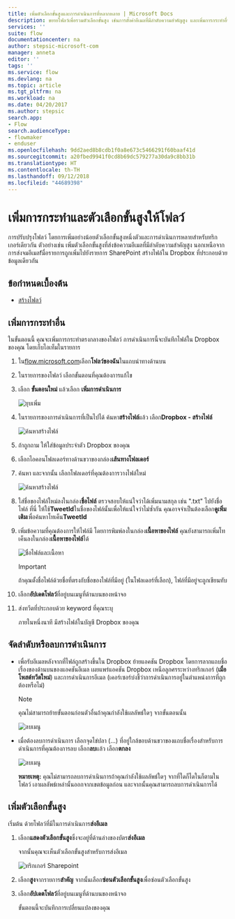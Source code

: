 ```yaml
---
title: เพิ่มตัวเลือกขั้นสูงและการดำเนินการที่หลากหลาย | Microsoft Docs
description: ขยายโฟลว์เพื่อรวมตัวเลือกขั้นสูง เช่นการตั้งค่าอีเมลที่มีลำดับความสำคัญสูง และเพิ่มการกระทำอื่นสำหรับเหตุการณ์เดียวกัน
services: ''
suite: flow
documentationcenter: na
author: stepsic-microsoft-com
manager: anneta
editor: ''
tags: ''
ms.service: flow
ms.devlang: na
ms.topic: article
ms.tgt_pltfrm: na
ms.workload: na
ms.date: 04/20/2017
ms.author: stepsic
search.app:
- Flow
search.audienceType:
- flowmaker
- enduser
ms.openlocfilehash: 9dd2aed8b8cdb1f0a8e673c5466291f60baaf41d
ms.sourcegitcommit: a20fbed9941f0cd8b69dc579277a30da9c8bb31b
ms.translationtype: HT
ms.contentlocale: th-TH
ms.lasthandoff: 09/12/2018
ms.locfileid: "44689398"
---
```

# <a name="add-multiple-actions-and-advanced-options-to-a-flow"></a>เพิ่มการกระทำและตัวเลือกขั้นสูงให้โฟลว์
การปรับปรุงโฟลว์ โดยการเพิ่มอย่างน้อยตัวเลือกขั้นสูงหนึ่งตัวและการดำเนินการหลายสำหรับทริกเกอร์เดียวกัน ตัวอย่างเช่น เพิ่มตัวเลือกขั้นสูงที่ส่งข้อความอีเมลที่มีลำดับความสำคัญสูง นอกเหนือจากการส่งจมอีเมลfมื่อรายการถูกเพิ่มไปยังรายการ SharePoint สร้างไฟล์ใน Dropbox ที่ประกอบด้วยข้อมูลเดียวกัน

## <a name="prerequisites"></a>ข้อกำหนดเบื้องต้น
* [สร้างโฟลว์](get-started-logic-flow.md)

## <a name="add-another-action"></a>เพิ่มการกระทำอื่น
ในขั้นตอนนี้ คุณจะเพิ่มการกระทำตรงกลางของโฟลว์ การดำเนินการนี้จะบันทึกไฟล์ใน Dropbox ของคุณ โดยเก็บไอเท็มในรายการ

1. ใน[flow.microsoft.com](https://flow.microsoft.com)เลือก**โฟลว์ของฉัน**ในแถบนำทางด้านบน
2. ในรายการของโฟลว์ เลือกขั้นตอนที่คุณต้องการแก้ไข
3. เลือก **ขั้นตอนใหม่** แล้วเลือก **เพิ่มการดำเนินการ**
   
    ![ยุบเพิ่ม](./media/multi-step-logic-flow/add-action.png)
4. ในรายการของการดำเนินการที่เป็นไปได้ ค้นหา**สร้างไฟล์**แล้ว เลือก**Dropbox - สร้างไฟล์**
   
    ![ค้นหาสร้างไฟล์](./media/multi-step-logic-flow/create-file-search.png)
5. ถ้าถูกถาม ให้ใส่ข้อมูลประจำตัว Dropbox ของคุณ
6. เลือกไอคอนโฟลเดอร์ทางด้านขวาของกล่อง**เส้นทางโฟลเดอร์**
7. ค้นหา และจากนั้น เลือกโฟลเดอร์ที่คุณต้องการวางไฟล์ใหม่
   
    ![ค้นหาสร้างไฟล์](./media/multi-step-logic-flow/create-file-folder.png)
8. ใส่ชื่อของไฟล์ใหม่ลงในกล่อง**ชื่อไฟล์** ตรวจสอบให้แน่ใจว่าได้เพิ่มนามสกุล เช่น ".txt" ไปยังชื่อไฟล์ ที่นี่ ให้ใช้**TweetId**ในชื่อของไฟล์นั้นเพื่อให้แน่ใจว่าไม่ซ้ำกัน คุณอาจจำเป็นต้องเลือก**ดูเพิ่มเติม**เพื่อค้นหาโทเค็น**TweetId**
9. เพิ่มข้อความที่คุณต้องการให้ไฟล์มี โดยการพิมพ์ลงในกล่อง**เนื้อหาของไฟล์** คุณยังสามารถเพิ่มโทเค็นลงในกล่อง**เนื้อหาของไฟล์**ได้
   
    ![ชื่อไฟล์และเนื้อหา](./media/multi-step-logic-flow/create-file-name-and-contents.png)
   
   > [!IMPORTANT]
   > ถ้าคุณตั้งชื่อไฟล์ด้วยชื่อที่ตรงกับชื่อของไฟล์ที่มีอยู่ (ในโฟลเดอร์ที่เลือก), ไฟล์ที่มีอยู่จะถูกเขียนทับ
   > 
   > 
10. เลือก**อัปเดตโฟลว์**ที่อยู่บนเมนูที่ด้านบนของหน้าจอ
11. ส่งทวีตที่ประกอบด้วย keyword ที่คุณระบุ
    
     ภายในหนึ่งนาที มีสร้างไฟล์ในบัญชี Dropbox ของคุณ

## <a name="reorder-or-delete-an-action"></a>จัดลำดับหรือลบการดำเนินการ
* เพื่อรับอีเมลหลังจากที่ไฟล์ถูกสร้างขึ้นใน Dropbox ย้ายแอคชัน Dropbox โดยการลากแถบชื่อเรื่องของด้านบนของแอคชันอีเมล เผยแพร่แอคชัน Dropbox เหนือลูกศรระหว่างทริกเกอร์ (**เมื่อโพสต์ทวีตใหม่**) และการดำเนินการอีเมล (เคอร์เซอร์บ่งชี้ว่าการดำเนินการอยู่ในตำแหน่งการที่ถูกต้องหรือไม่)
  
  > [!NOTE]
  > คุณไม่สามารถย้ายขั้นตอนก่อนตัวอื่นถ้าคุณกำลังใช้ผลลัพธ์ใดๆ จากขั้นตอนนั้น
  > 
  > 
  
    ![ลบเมนู](./media/multi-step-logic-flow/draggingaction.png)
* เมื่อต้องลบการดำเนินการ เลือกจุดไข่ปลา (...) ที่อยู่ใกล้ขอบด้านขวาของแถบชื่อเรื่องสำหรับการดำเนินการที่คุณต้องการลบ เลือก**ลบ**แล้ว เลือก**ตกลง**
  
    ![ลบเมนู](./media/multi-step-logic-flow/deletemenu.png)
  
     **หมายเหตุ:** คุณไม่สามารถลบการดำเนินการถ้าคุณกำลังใช้ผลลัพธ์ใดๆ จากที่ใดก็ไดในก็ตามในโฟลว์ เอาผลลัพธ์เหล่านั้นออกจากเขตข้อมูลก่อน และจากนั้นคุณสามารถลบการดำเนินการได้

## <a name="add-advanced-options"></a>เพิ่มตัวเลือกขั้นสูง
เริ่มต้น ด้วยโฟลว์ที่มีในการดำเนินการ**ส่งอีเมล**

1. เลือก**แสดงตัวเลือกขั้นสูง**ซึ่งจะอยู่ที่ด้านล่างของบัตร**ส่งอีเมล**
   
     จากนั้นคุณจะเห็นตัวเลือกขั้นสูงสำหรับการส่งอีเมล
   
    ![ทริกเกอร์ Sharepoint](./media/multi-step-logic-flow/advanced.png)
2. เลือก**สูง**จากรายการ**สำคัญ** จากนั้นเลือก**ซ่อนตัวเลือกขั้นสูง**เพื่อซ่อนตัวเลือกขั้นสูง
3. เลือก**อัปเดตโฟลว์**ที่อยู่บนเมนูที่ด้านบนของหน้าจอ
   
     ขั้นตอนนี้จะบันทึกการเปลี่ยนแปลงของคุณ

